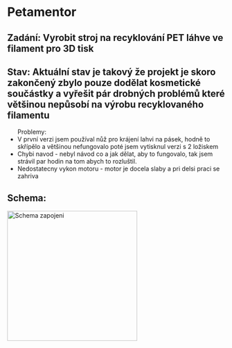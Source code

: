 <h1>Petamentor</h1>
<h2>Zadání: Vyrobit stroj na recyklování PET láhve ve filament pro 3D tisk</h2>

<h2>Stav:
Aktuální stav je takový že projekt je skoro zakončený zbylo pouze dodělat kosmetické
součástky a vyřešit pár drobných problémů které většinou nepůsobí na výrobu recyklovaného
filamentu</h2>

<ul>Problemy: 
  <li>V první verzi jsem používal nůž pro krájení lahvi na pásek, hodně to skřípělo a většinou
nefungovalo poté jsem vytisknul verzi s 2 ložiskem 
  </li>
  <li>
    Chybi navod -
nebyl návod co a jak dělat, aby to fungovalo, tak jsem strávil par hodin na tom abych to
rozluštil.
  </li>
  <li>
    Nedostatecny vykon motoru - motor je docela slaby a pri delsi praci se zahriva
  </li>
</ul>
<h2>Schema: </h2>
<img src="https://github.com/X3ima/Petamentor/assets/168975371/a4a67719-d9e1-447e-b434-974893f5c7dd" alt="Schema zapojeni" width="300px">
